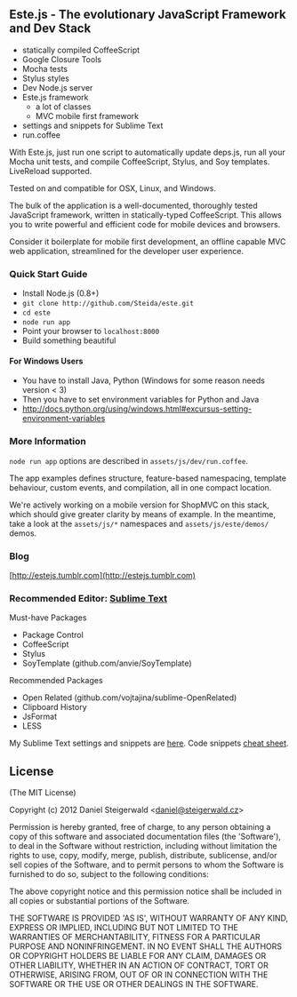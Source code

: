 Este.js - The evolutionary JavaScript Framework and Dev Stack
-------------------------------------------------------

  - statically compiled CoffeeScript
  - Google Closure Tools
  - Mocha tests
  - Stylus styles
  - Dev Node.js server
  - Este.js framework
    - a lot of classes
    - MVC mobile first framework
  - settings and snippets for Sublime Text
  - run.coffee

With Este.js, just run one script to automatically update deps.js, run all your Mocha unit tests, and compile CoffeeScript, Stylus, and Soy templates. LiveReload supported.

Tested on and compatible for OSX, Linux, and Windows.

The bulk of the application is a well-documented, thoroughly tested JavaScript framework,
written in statically-typed CoffeeScript. This allows you to write powerful and efficient code for mobile devices and browsers.

Consider it boilerplate for mobile first development, an offline capable MVC web application, streamlined for the developer user experience.

### Quick Start Guide

  - Install Node.js (0.8+)
  - `git clone http://github.com/Steida/este.git`
  - `cd este`
  - `node run app`
  - Point your browser to `localhost:8000`
  - Build something beautiful

#### For Windows Users
  - You have to install Java, Python (Windows for some reason needs version < 3)
  - Then you have to set environment variables for Python and Java
  - http://docs.python.org/using/windows.html#excursus-setting-environment-variables

### More Information

`node run app` options are described in `assets/js/dev/run.coffee`.

The app examples defines structure, feature-based namespacing, template behaviour, custom events, and compilation, all in one compact location.

We're actively working on a mobile version for ShopMVC on this stack, which should give greater
clarity by means of example. In the meantime, take a look at the `assets/js/*` namespaces and
`assets/js/este/demos/` demos.

### Blog

[http://estejs.tumblr.com](http://estejs.tumblr.com)

### Recommended Editor: [Sublime Text](http://www.sublimetext.com)

Must-have Packages

  - Package Control
  - CoffeeScript
  - Stylus
  - SoyTemplate (github.com/anvie/SoyTemplate)

Recommended Packages

  - Open Related (github.com/vojtajina/sublime-OpenRelated)
  - Clipboard History
  - JsFormat
  - LESS

My Sublime Text settings and snippets are [here](https://github.com/Steida/Sublimetext-user-settings).
Code snippets [cheat sheet](http://estejs.tumblr.com/post/29363589575/este-js-sublime-text-code-snippets-cheat-sheet).

## License

(The MIT License)

Copyright (c) 2012 Daniel Steigerwald &lt;daniel@steigerwald.cz&gt;

Permission is hereby granted, free of charge, to any person obtaining
a copy of this software and associated documentation files (the
'Software'), to deal in the Software without restriction, including
without limitation the rights to use, copy, modify, merge, publish,
distribute, sublicense, and/or sell copies of the Software, and to
permit persons to whom the Software is furnished to do so, subject to
the following conditions:

The above copyright notice and this permission notice shall be
included in all copies or substantial portions of the Software.

THE SOFTWARE IS PROVIDED 'AS IS', WITHOUT WARRANTY OF ANY KIND,
EXPRESS OR IMPLIED, INCLUDING BUT NOT LIMITED TO THE WARRANTIES OF
MERCHANTABILITY, FITNESS FOR A PARTICULAR PURPOSE AND NONINFRINGEMENT.
IN NO EVENT SHALL THE AUTHORS OR COPYRIGHT HOLDERS BE LIABLE FOR ANY
CLAIM, DAMAGES OR OTHER LIABILITY, WHETHER IN AN ACTION OF CONTRACT,
TORT OR OTHERWISE, ARISING FROM, OUT OF OR IN CONNECTION WITH THE
SOFTWARE OR THE USE OR OTHER DEALINGS IN THE SOFTWARE.